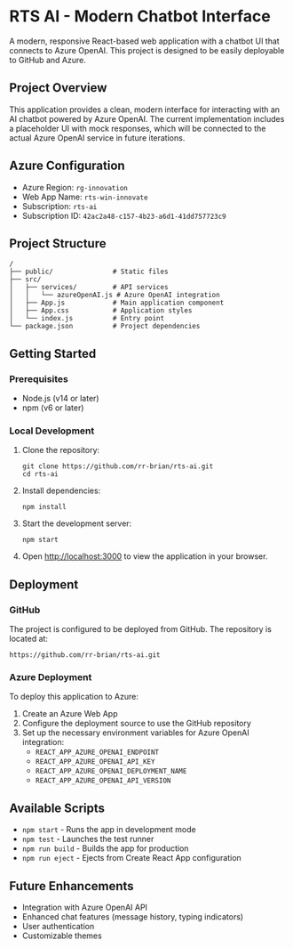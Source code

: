 # RTS AI - Modern Chatbot Interface

A modern, responsive React-based web application with a chatbot UI that connects to Azure OpenAI. This project is designed to be easily deployable to GitHub and Azure.

## Project Overview

This application provides a clean, modern interface for interacting with an AI chatbot powered by Azure OpenAI. The current implementation includes a placeholder UI with mock responses, which will be connected to the actual Azure OpenAI service in future iterations.

## Azure Configuration

- Azure Region: `rg-innovation`
- Web App Name: `rts-win-innovate`
- Subscription: `rts-ai`
- Subscription ID: `42ac2a48-c157-4b23-a6d1-41dd757723c9`

## Project Structure

```
/
├── public/               # Static files
├── src/
│   ├── services/         # API services
│   │   └── azureOpenAI.js # Azure OpenAI integration
│   ├── App.js            # Main application component
│   ├── App.css           # Application styles
│   └── index.js          # Entry point
└── package.json          # Project dependencies
```

## Getting Started

### Prerequisites

- Node.js (v14 or later)
- npm (v6 or later)

### Local Development

1. Clone the repository:
   ```
   git clone https://github.com/rr-brian/rts-ai.git
   cd rts-ai
   ```

2. Install dependencies:
   ```
   npm install
   ```

3. Start the development server:
   ```
   npm start
   ```

4. Open [http://localhost:3000](http://localhost:3000) to view the application in your browser.

## Deployment

### GitHub

The project is configured to be deployed from GitHub. The repository is located at:
```
https://github.com/rr-brian/rts-ai.git
```

### Azure Deployment

To deploy this application to Azure:

1. Create an Azure Web App
2. Configure the deployment source to use the GitHub repository
3. Set up the necessary environment variables for Azure OpenAI integration:
   - `REACT_APP_AZURE_OPENAI_ENDPOINT`
   - `REACT_APP_AZURE_OPENAI_API_KEY`
   - `REACT_APP_AZURE_OPENAI_DEPLOYMENT_NAME`
   - `REACT_APP_AZURE_OPENAI_API_VERSION`

## Available Scripts

- `npm start` - Runs the app in development mode
- `npm test` - Launches the test runner
- `npm run build` - Builds the app for production
- `npm run eject` - Ejects from Create React App configuration

## Future Enhancements

- Integration with Azure OpenAI API
- Enhanced chat features (message history, typing indicators)
- User authentication
- Customizable themes
